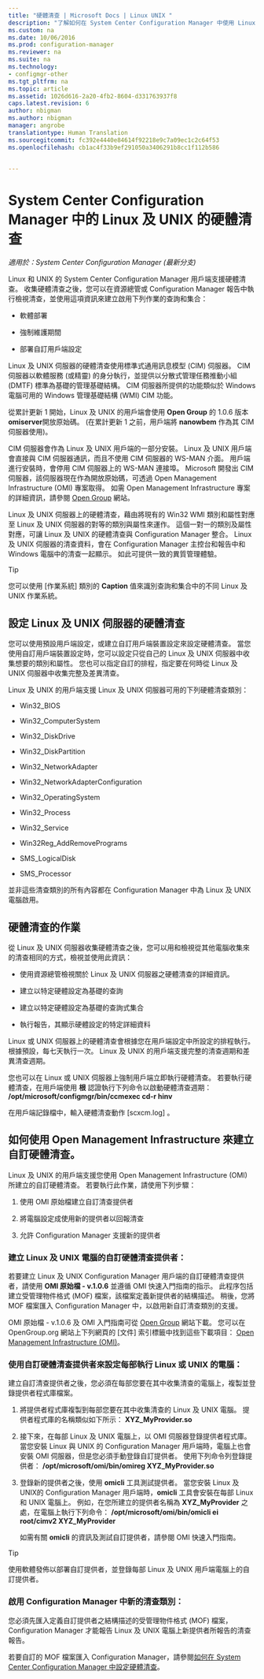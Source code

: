 ```yaml
---
title: "硬體清查 | Microsoft Docs | Linux UNIX "
description: "了解如何在 System Center Configuration Manager 中使用 Linux 及 UNIX 的硬體清查。"
ms.custom: na
ms.date: 10/06/2016
ms.prod: configuration-manager
ms.reviewer: na
ms.suite: na
ms.technology:
- configmgr-other
ms.tgt_pltfrm: na
ms.topic: article
ms.assetid: 1026d616-2a20-4fb2-8604-d331763937f8
caps.latest.revision: 6
author: nbigman
ms.author: nbigman
manager: angrobe
translationtype: Human Translation
ms.sourcegitcommit: fc392e4440e84614f92218e9c7a09ec1c2c64f53
ms.openlocfilehash: cb1ac4f33b9ef291050a3406291b8cc1f112b586


---
```

# <a name="hardware-inventory-for-linux-and-unix-in-system-center-configuration-manager"></a>System Center Configuration Manager 中的 Linux 及 UNIX 的硬體清查

*適用於：System Center Configuration Manager (最新分支)*

Linux 和 UNIX 的 System Center Configuration Manager 用戶端支援硬體清查。 收集硬體清查之後，您可以在資源總管或 Configuration Manager 報告中執行檢視清查，並使用這項資訊來建立啟用下列作業的查詢和集合：  

-   軟體部署  

-   強制維護期間  

-   部署自訂用戶端設定  

 Linux 及 UNIX 伺服器的硬體清查使用標準式通用訊息模型 (CIM) 伺服器。 CIM 伺服器以軟體服務 (或精靈) 的身分執行，並提供以分散式管理任務推動小組 (DMTF) 標準為基礎的管理基礎結構。 CIM 伺服器所提供的功能類似於 Windows 電腦可用的 Windows 管理基礎結構 (WMI) CIM 功能。  

 從累計更新 1 開始，Linux 及 UNIX 的用戶端會使用 **Open Group** 的 1.0.6 版本 **omiserver**開放原始碼。 (在累計更新 1 之前，用戶端將 **nanowbem** 作為其 CIM 伺服器使用)。  

 CIM 伺服器會作為 Linux 及 UNIX 用戶端的一部分安裝。 Linux 及 UNIX 用戶端會直接與 CIM 伺服器通訊，而且不使用 CIM 伺服器的 WS-MAN 介面。 用戶端進行安裝時，會停用 CIM 伺服器上的 WS-MAN 連接埠。 Microsoft 開發出 CIM 伺服器，該伺服器現在作為開放原始碼，可透過 Open Management Infrastructure (OMI) 專案取得。 如需 Open Management Infrastructure 專案的詳細資訊，請參閱 [Open Group](http://go.microsoft.com/fwlink/p/?LinkId=262317) 網站。  

 Linux 及 UNIX 伺服器上的硬體清查，藉由將現有的 Win32 WMI 類別和屬性對應至 Linux 及 UNIX 伺服器的對等的類別與屬性來運作。 這個一對一的類別及屬性對應，可讓 Linux 及 UNIX 的硬體清查與 Configuration Manager 整合。 Linux 及 UNIX 伺服器的清查資料，會在 Configuration Manager 主控台和報告中和 Windows 電腦中的清查一起顯示。 如此可提供一致的異質管理體驗。  

> [!TIP]  
>  您可以使用 [作業系統]  類別的 **Caption** 值來識別查詢和集合中的不同 Linux 及 UNIX 作業系統。  

##  <a name="a-namebkmkconfighardwareforlnua-configuring-hardware-inventory-for-linux-and-unix-servers"></a><a name="BKMK_ConfigHardwareforLnU"></a> 設定 Linux 及 UNIX 伺服器的硬體清查  
 您可以使用預設用戶端設定，或建立自訂用戶端裝置設定來設定硬體清查。 當您使用自訂用戶端裝置設定時，您可以設定只從自己的 Linux 及 UNIX 伺服器中收集想要的類別和屬性。 您也可以指定自訂的排程，指定要在何時從 Linux 及 UNIX 伺服器中收集完整及差異清查。  

 Linux 及 UNIX 的用戶端支援 Linux 及 UNIX 伺服器可用的下列硬體清查類別：  

-   Win32_BIOS  

-   Win32_ComputerSystem  

-   Win32_DiskDrive  

-   Win32_DiskPartition  

-   Win32_NetworkAdapter  

-   Win32_NetworkAdapterConfiguration  

-   Win32_OperatingSystem  

-   Win32_Process  

-   Win32_Service  

-   Win32Reg_AddRemovePrograms  

-   SMS_LogicalDisk  

-   SMS_Processor  

 並非這些清查類別的所有內容都在 Configuration Manager 中為 Linux 及 UNIX 電腦啟用。  

##  <a name="a-namebkmkoperationsforhardwareforlnua-operations-for-hardware-inventory"></a><a name="BKMK_OperationsforHardwareforLnU"></a> 硬體清查的作業  
 從 Linux 及 UNIX 伺服器收集硬體清查之後，您可以用和檢視從其他電腦收集來的清查相同的方式，檢視並使用此資訊：  

-   使用資源總管檢視關於 Linux 及 UNIX 伺服器之硬體清查的詳細資訊。  

-   建立以特定硬體設定為基礎的查詢  

-   建立以特定硬體設定為基礎的查詢式集合  

-   執行報告，其顯示硬體設定的特定詳細資料  

 Linux 或 UNIX 伺服器上的硬體清查會根據您在用戶端設定中所設定的排程執行。 根據預設，每七天執行一次。 Linux 及 UNIX 的用戶端支援完整的清查週期和差異清查週期。  

 您也可以在 Linux 或 UNIX 伺服器上強制用戶端立即執行硬體清查。 若要執行硬體清查，在用戶端使用 **根** 認證執行下列命令以啟動硬體清查週期： **/opt/microsoft/configmgr/bin/ccmexec cd-r hinv**  

 在用戶端記錄檔中，輸入硬體清查動作 [scxcm.log] 。  

##  <a name="a-namebkmkcustomhinvforlinuxa-how-to-use-open-management-infrastructure-to-create-custom-hardware-inventory"></a><a name="BKMK_CustomHINVforLinux"></a> 如何使用 Open Management Infrastructure 來建立自訂硬體清查。  
 Linux 及 UNIX 的用戶端支援您使用 Open Management Infrastructure (OMI) 所建立的自訂硬體清查。 若要執行此作業，請使用下列步驟：  

1.  使用 OMI 原始檔建立自訂清查提供者  

2.  將電腦設定成使用新的提供者以回報清查  

3.  允許 Configuration Manager 支援新的提供者  

###  <a name="a-namebkmklinuxprovidera-create-a-custom-hardware-inventory-provider-for-linux-and-unix-computers"></a><a name="BKMK_LinuxProvider"></a> 建立 Linux 及 UNIX 電腦的自訂硬體清查提供者：  
 若要建立 Linux 及 UNIX Configuration Manager 用戶端的自訂硬體清查提供者，請使用 **OMI 原始檔 - v.1.0.6** 並遵循 OMI 快速入門指南的指示。 此程序包括建立受管理物件格式 (MOF) 檔案，該檔案定義新提供者的結構描述。 稍後，您將 MOF 檔案匯入 Configuration Manager 中，以啟用新自訂清查類別的支援。  

 OMI 原始檔 - v.1.0.6 及 OMI 入門指南可從 [Open Group](http://go.microsoft.com/fwlink/p/?LinkId=262317) 網站下載。 您可以在 OpenGroup.org 網站上下列網頁的 [文件]  索引標籤中找到這些下載項目： [Open Management Infrastructure (OMI)](http://go.microsoft.com/fwlink/p/?LinkId=286805)。  

###  <a name="a-namebkmkaddprovidertolinuxa-configure-each-computer-that-runs-linux-or-unix-with-the-custom-hardware-inventory-provider"></a><a name="BKMK_AddProvidertoLinux"></a> 使用自訂硬體清查提供者來設定每部執行 Linux 或 UNIX 的電腦：  
 建立自訂清查提供者之後，您必須在每部您要在其中收集清查的電腦上，複製並登錄提供者程式庫檔案。  

1.  將提供者程式庫複製到每部您要在其中收集清查的 Linux 及 UNIX 電腦。 提供者程式庫的名稱類似如下所示： **XYZ_MyProvider.so**  

2.  接下來，在每部 Linux 及 UNIX 電腦上，以 OMI 伺服器登錄提供者程式庫。 當您安裝 Linux 與 UNIX 的 Configuration Manager 用戶端時，電腦上也會安裝 OMI 伺服器，但是您必須手動登錄自訂提供者。 使用下列命令列登錄提供者： **/opt/microsoft/omi/bin/omireg XYZ_MyProvider.so**  

3.  登錄新的提供者之後，使用 **omicli** 工具測試提供者。 當您安裝 Linux 及 UNIX的 Configuration Manager 用戶端時，**omicli** 工具會安裝在每部 Linux 和 UNIX 電腦上。 例如，在您所建立的提供者名稱為 **XYZ_MyProvider** 之處，在電腦上執行下列命令： **/opt/microsoft/omi/bin/omicli ei root/cimv2 XYZ_MyProvider**  

     如需有關 **omicli** 的資訊及測試自訂提供者，請參閱 OMI 快速入門指南。  

> [!TIP]  
>  使用軟體發佈以部署自訂提供者，並登錄每部 Linux 及 UNIX 用戶端電腦上的自訂提供者。  

###  <a name="a-namebkmkaddlinuxprovidertocma-enable-the-new-inventory-class-in-configuration-manager"></a><a name="BKMK_AddLinuxProvidertoCM"></a> 啟用 Configuration Manager 中新的清查類別：  
 您必須先匯入定義自訂提供者之結構描述的受管理物件格式 (MOF) 檔案，Configuration Manager 才能報告 Linux 及 UNIX 電腦上新提供者所報告的清查報告。  

 若要自訂的 MOF 檔案匯入 Configuration Manager，請參閱[如何在 System Center Configuration Manager 中設定硬體清查](../../../../core/clients/manage/inventory/configure-hardware-inventory.md)。  



<!--HONumber=Dec16_HO3-->


